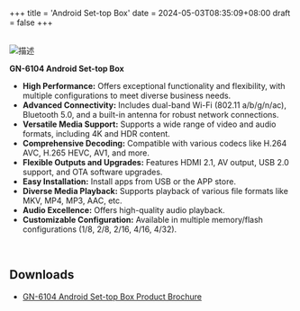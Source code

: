 +++
title = 'Android Set-top Box'
date = 2024-05-03T08:35:09+08:00
draft = false
+++

<br>
<div class="horizontal-layout-products">
	<div>
        <img src="/img/products/android_stb.png" alt="描述" >
    </div>
    <div>
        <p><b>GN-6104 Android Set-top Box</b></p>
        <ul>
			<li><b>High Performance:</b> Offers exceptional functionality and flexibility, with multiple configurations to meet diverse business needs.</li>
			<li><b>Advanced Connectivity:</b> Includes dual-band Wi-Fi (802.11 a/b/g/n/ac), Bluetooth 5.0, and a built-in antenna for robust network connections.</li>
			<li><b>Versatile Media Support:</b> Supports a wide range of video and audio formats, including 4K and HDR content.</li>
			<li><b>Comprehensive Decoding:</b> Compatible with various codecs like H.264 AVC, H.265 HEVC, AV1, and more.</li>
			<li><b>Flexible Outputs and Upgrades:</b> Features HDMI 2.1, AV output, USB 2.0 support, and OTA software upgrades.</li>
			<li><b>Easy Installation:</b> Install apps from USB or the APP store.</li>
			<li><b>Diverse Media Playback:</b> Supports playback of various file formats like MKV, MP4, MP3, AAC, etc.</li>
			<li><b>Audio Excellence:</b> Offers high-quality audio playback.</li>
			<li><b>Customizable Configuration:</b> Available in multiple memory/flash configurations (1/8, 2/8, 2/16, 4/16, 4/32).</li>
        </ul>
    </div>
    
</div>
<br>

<div class="product-bottom-container">
    <div class="section downloads">
        <h2>Downloads</h2>
        <ul>
            <li><i class="fas fa-file-pdf"></i> <a href="/documents/GN6104 Series Android Box Spec.pdf">GN-6104 Android Set-top Box Product Brochure</a></li>
        </ul>
    </div>
    <div class="section links" style="visibility: hidden;">
        <h2>Info</h2>
        <ul>
            <li><a href="#"></a></li>
            <li><a href="#"></a></li>
        </ul>
    </div>
</div>